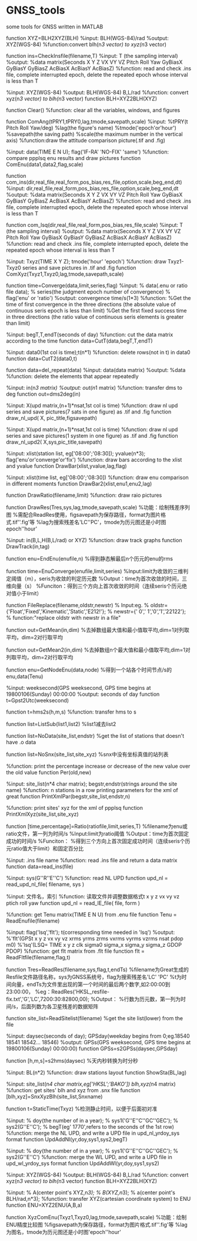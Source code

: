 # GNSS_tools
some tools for GNSS written in MATLAB

function XYZ=BLH2XYZ(BLH)
%input: BLH(WGS-84)/rad
%output: XYZ(WGS-84)
%function:convert blh(n*3 vector) to xyz(n*3 vector)

function ins=CheckInsfile(filename,T)
%input: T (the sampling interval)
%output: 
%data matrix(Seconds X Y Z VX VY VZ Pitch Roll Yaw GyBiasX GyBiasY GyBiasZ AcBiasX AcBiasY AcBiasZ)
%function: read and check .ins file, complete interrupted epoch, delete the repeated epoch whose interval is less than T

%input: XYZ(WGS-84)
%output: BLH(WGS-84) B,L/rad
%function: convert xyz(n*3 vector) to blh(n*3 vector)
function BLH=XYZ2BLH(XYZ)

function Clear()
%function: clear all the variables, windows, and figures

function ComAng(tPRY1,tPRY0,lag,tmode,savepath,scale)
%input:
%tPRY(t Pitch Roll Yaw/deg)
%lag(the figure's name)
%tmode('epoch'or'hour')
%savepath(the saving path)
%scale(the maximum number in the vertical axis)
%function:draw the attitude comparison picture(.tif and .fig)

%input: data(TIME  E N U); flag('IF-RA' 'NO-FIX' 'same')
%function: compare ppplsq enu results and draw pictures
function ComEnu(data1,data2,flag,scale)

function com_ins(dir,real_file,real_form,pos_bias,res_file,option,scale,beg_end,dt)
%input: dir,real_file,real_form,pos_bias,res_file,option,scale,beg_end,dt
%output: 
%data matrix(Seconds X Y Z VX VY VZ Pitch Roll Yaw GyBiasX GyBiasY GyBiasZ AcBiasX AcBiasY AcBiasZ)
%function: read and check .ins file, complete interrupted epoch, delete the repeated epoch whose interval is less than T

function com_lsq(dir,real_file,real_form,pos_bias,res_file,scale)
%input: T (the sampling interval)
%output: 
%data matrix(Seconds X Y Z VX VY VZ Pitch Roll Yaw GyBiasX GyBiasY GyBiasZ AcBiasX AcBiasY AcBiasZ)
%function: read and check .ins file, complete interrupted epoch, delete the repeated epoch whose interval is less than T

%input: Txyz(TIME  X Y Z); tmode('hour' 'epoch')
%function: draw Txyz1-Txyz0 series and save pictures in .tif and .fig
function ComXyz(Txyz1,Txyz0,lag,tmode,savepath,scale)

function time=Converge(data,limit,series,flag)
%input: 
% data(.enu or ratio file data); 
% series(the judgment epoch number of convergence)
% flag('enu' or 'ratio')
%output: convergence time/s(1*3)
%function: 
%Get the time of first convergence in the three directions (the absolute value of continuous seris epoch is less than limit)
%Get the first fixed success time in three directions (the ratio value of continuous seris elements is greater than limit)

%input: begT,T,endT(seconds of day)
%function: cut the data matrix according to the time
function data=CutT(data,begT,T,endT)

%input: data0(1st col is time);t(n*1)
%function: delete rows(not in t) in data0
function data=CutT2(data0,t)

function data=del_repeat(data)
%input: data(data matrix)
%output: 
%data
%function: delete the elements that appear repeatedly 

%input: in(n*3 matrix) 
%output: out(n*1 matrix)
%function: transfer dms to deg 
function out=dms2deg(in)

%input: X(upd matrix,(n+1)*nsat,1st col is time)
%function: draw nl upd series and save pictures(7 sats in one figure) as .tif and .fig
function draw_nl_upd( X, pic_title,figsavepath)

%input: X(upd matrix,(n+1)*nsat,1st col is time)
%function: draw nl upd series and save pictures(1 system in one figure) as .tif and .fig
function draw_nl_upd2( X,sys,pic_title,savepath)

%input: xlist(station list, eg['08:00';'08:30]); yvalue(n*3); flag('enu'or'converge'or'fix')
%function: draw bars according to the xlist and yvalue
function DrawBar(xlist,yvalue,lag,flag)

%input: xlist(time list, eg['08:00';'08:30])
%function: draw enu comparison in different moments 
function DrawBar2(xlist,enu1,enu2,lag)

function DrawRatio(filename,limit)
%function: draw raio pictures

function DrawRes(Tres,sys,lag,tmode,savepath,scale)
%功能：绘制残差序列图
%需配合ReadRes使用，figsavepath为保存路径，format为图片格式.tif''.fig'等
%lag为搜索残差名'LC''PC'，tmode为历元图还是小时图epoch''hour'

%input: in(B,L,H(B,L/rad) or XYZ)
%function: draw track graphs
function DrawTrack(in,tag)

function enu=EndEnu(enufile,n)
%得到静态解最后n个历元的enu的rms

function time=EnuConverge(enufile,limit,series)
%Input:limit为收敛的三维判定阈值（m），seris为收敛的判定历元数
%Output：time为首次收敛的时间，三维向量（s）
%Funciton：得到三个方向上首次收敛的时间（连续seris个历元绝对值小于limit）

function FileReplace(filename,oldstr,newstr)
% Input:eg.
% oldstr={'Float','Fixed','Kinematic','Static','E212!'};
% newstr={'    0','    1','0','1','22122'};
% function:"replace oldstr with newstr in a file"

function out=GetMean(in,dim)
%去掉数组最大值和最小值取平均,dim=1对列取平均，dim=2对行取平均

function out=GetMean2(in,dim)
%去掉数组n个最大值和最小值取平均,dim=1对列取平均，dim=2对行取平均

function enu=GetNodeEnu(data,node)
%得到一个站各个时间节点/s的enu,data(Tenu)

%input: weeksecond(GPS weeksecond, GPS time begins at 19800106(Sunday) 00:00:00
%output: seconds of day
function t=Gpst2Utc(weeksecond)

function t=hms2s(h,m,s)
%function: transfer hms to s

function list=ListSub(list1,list2)
%list1减去list2

function list=NoData(site_list,endstr)
%get the list of stations that doesn't have .o data 

function list=NoSnx(site_list,site_xyz)
%snx中没有坐标真值的站列表

%function: print the percentage increase or decrease of the new value over the old value
function Per(old,new)

%input: site_list(n*4 char matrix); begstr,endstr(strings around the site name)
%function: n stations in a row printing parameters for the xml of great
function PrintXmlPar(begstr,site_list,endstr,n)

%function: print sites' xyz for the xml of ppplsq
function PrintXmlXyz(site_list,site_xyz)

function [time,percentage]=Ratio(ratiofile,limit,series,T)
%filename为enu或ratio文件，第一列为时间/s
%Input:limit为ratio阈值
%Output：time为首次固定成功的时间/s
%Funciton：
%得到三个方向上首次固定成功时间（连续seris个历元ratio值大于limit）和固定百分比

%input: .ins file name 
%function: read .ins file and return a data matrix
function data=read_ins(file)

%input: sys(G''R''E''C')
%function: read NL UPD 
function upd_nl = read_upd_nl_file( filename, sys )

%input: 文件名，索引
%function: 读取文件并调整数据格式t x y z vx vy vz ptich roll yaw
function upd_nl = read_IE_file( file, form )

%function: get Tenu matrix(TIME  E N U) from .enu file
function Tenu = ReadEnufile(filename)

%input: flag('lsq','flt'); t(corresponding time needed in 'lsq')
%output: 
%'flt'(GPSt x y z vx vy vz xrms yrms zrms vxrms vyrms vzrms nsat pdop m0)
%'lsq'(LSQ= TIME  x y z clk sigma0 sigma_x sigma_y sigma_z GDOP PDOP)
%function: get flt matrix from .flt file
function flt = ReadFltfile(filename,flag,t)

function Tres=ReadRes(filename,sys,flag,t,endTs)
%filename为Great生成的Resfile文件路径名称，sys为GNSS系统号，flag为搜索残差名'LC' 'PC'
%t为时间向量，endTs为文件里出现的第一个时间的最后两个数字,如2:00:00到23:00:00，
%eg：ReadRes('HKSL_resfile-fix.txt','G','LC',7200:30:82800,00);
%Output：
%行数为历元数，第一列为时间/s，后面列数为各卫星残差的数据矩阵

function site_list=ReadSitelist(filename)
%get the site list(lower) from the file

%input: daysec(seconds of day); GPSday(weekday begins from 0;eg.18540 18541 18542...  18546)
%output: GPSs(GPS weeksecond, GPS time begins at 19800106(Sunday) 00:00:00)
function GPSs=s2GPSs(daysec,GPSday)

function [h,m,s]=s2hms(daysec)
%天内秒转换为时分秒

%input: BL(n*2)
%function: draw stations layout
function ShowSta(BL,lag)

%input: site_list(n*4 char matrix,eg['HKSL';'BAKO']) blh,xyz(n*4 matrix)
%function: get sites' blh and xyz from .snx file
function [blh,xyz]=SnxXyzBlh(site_list,Snxname)

function t=StaticTime(Txyz)
%检测静止时间，以便于后面初对准

%input: 
% doy(the number of in a year); 
% sys1('G''E''C''GC''GEC'); 
% sys2(G''E''C'); 
% begT(eg' 1770',refers to the seconds of the 1st row)
%function: merge the NL UPD, and write a UPD file in upd_nl_yrdoy_sys format
function UpdAddNl(yr,doy,sys1,sys2,begT)

%input: 
% doy(the number of in a year); 
% sys1('G''E''C''GC''GEC'); 
% sys2(G''E''C')
%function: merge the WL UPD, and write a UPD file in upd_wl_yrdoy_sys format
function UpdAddWl(yr,doy,sys1,sys2)

%input: XYZ(WGS-84)
%output: BLH(WGS-84) B,L/rad
%function: convert xyz(n*3 vector) to blh(n*3 vector)
function BLH=XYZ2BLH(XYZ)

%input: 
% A(center point's XYZ,n*3); 
% B(XYZ,n*3);
% a(center point's BLH/rad,n*3);
%function: transfer XYZ(cartesian coordinate system) to ENU
function ENU=XYZ2ENU(A,B,a)

function XyzComEnu(Txyz1,Txyz0,lag,tmode,savepath,scale)
%功能：绘制ENU精度比较图
%figsavepath为保存路径，format为图片格式.tif''.fig'等
%lag为图名，tmode为历元图还是小时图'epoch''hour'
